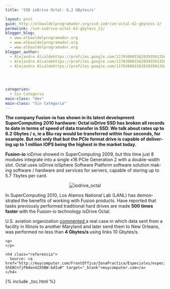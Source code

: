 ```yaml
---
title: 'SSD ioDrive Octal: 6,2 GBytes/s'

layout: post
guid: http://elbauldelprogramador.org/ssd-iodrive-octal-62-gbytess-2/
permalink: /ssd-iodrive-octal-62-gbytess_21/
blogger_blog:
  - www.elbauldelprogramador.org
  - www.elbauldelprogramador.org
  - www.elbauldelprogramador.org
blogger_author:
  - Alejandro Alcaldehttps://profiles.google.com/117030001562039350135noreply@blogger.com
  - Alejandro Alcaldehttps://profiles.google.com/117030001562039350135noreply@blogger.com
  - Alejandro Alcaldehttps://profiles.google.com/117030001562039350135noreply@blogger.com

  
  
  
categories:
  - Sin Categoria
main-class: "dev"
main-class: "Sin Categoria"
---
```

<div lang="en">
  <strong>The company Fusion-io has shown in its latest development SuperComputing 2010 hardware: Octal ioDrive SSD has broken all records to date in terms of speed of data transfer in SSD. We talk about rates up to 6.2 Gbytes / s, ie a Blu-ray would be transferred within four seconds, for example. But not only that but the PCIe format drive is capable of delivering up to 1 million IOPS being the highest in the market today.</strong></p> 
  
  <p>
    <strong>Fusion-io</strong> ioDrive showed in SuperComputing 2009, but this time just 8 modules integrate into a single x16 PCIe Generation 2 with a double-width slot. Octal uses ioDrive ioSphere Software Platform software solution making software / hardware and services for servers, capable of storing up to 5.7 Tbytes per card.
  </p>
  
  <p style="text-align: center;">
    <img src="https://4.bp.blogspot.com/_IlK2pNFFgGM/TOjwkIrLpjI/AAAAAAAAAE4/wSfF8q7Yzy8/s1600/iodrive_octal.JPG" alt="iodrive_octal" />
  </p>
  
  <p>
    In SuperComputing 2010, Los Alamos National Lab (LANL) has demonstrated the benefits of working with Fusion products. Have reported that tasks previously performed traditional hard drives are made <strong> 500 times faster </strong> with the Fusion-io technology ioDrive Octal.
  </p>
  
  <p>
    U.S. aviation organization <a href="http://www.dvhardware.net/article46622.html" target="_blank"> commented </a> a real case in which data sent from a facility in Illinois to another Maryland and later send them to New Orleans, was performed no less than <strong> 4 Gbytes/s </strong> using links 10 Gbytes/s.</div> 
    
    <p>
    </p>
    
    <h4 class="referencia">
      Source: <a href="http://muycomputer.com/FrontOffice/ZonaPractica/Especiales/especialDet/_wE9ERk2XxDAFrrvfQ2JWaU1Rk_6PXSz6dnyQZOI-ShEBCnfjPA4en42X5BW-bdIu#" target="_blank">muycomputer.com</a>
    </h4>
    
    

{% include _toc.html %}
